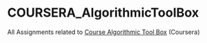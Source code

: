 # COURSERA_AlgorithmicToolBox
All Assignments related to [Course Algorithmic Tool Box](https://www.coursera.org/learn/algorithmic-toolbox) (Coursera)
